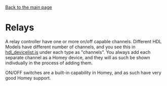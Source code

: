 [Back to the main page](index.md)

# Relays
A relay controller have one or more on/off capable channels. Different HDL Models have different number of channels, and you see this in [hdl_devicelist.js](https://github.com/alydersen/hdl-smartbus-homey/blob/v1.0.3/hdl/hdl_devicelist.js) under each type as "channels". You always add each separate channel as a Homey device, and they will as such be shown indivdually in the process of adding them.

ON/OFF switches are a built-in capability in Homey, and as such have very good Homey support.
